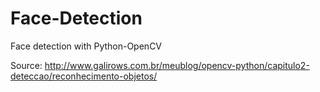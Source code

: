 # Face-Detection
Face detection with Python-OpenCV

Source: http://www.galirows.com.br/meublog/opencv-python/capitulo2-deteccao/reconhecimento-objetos/
